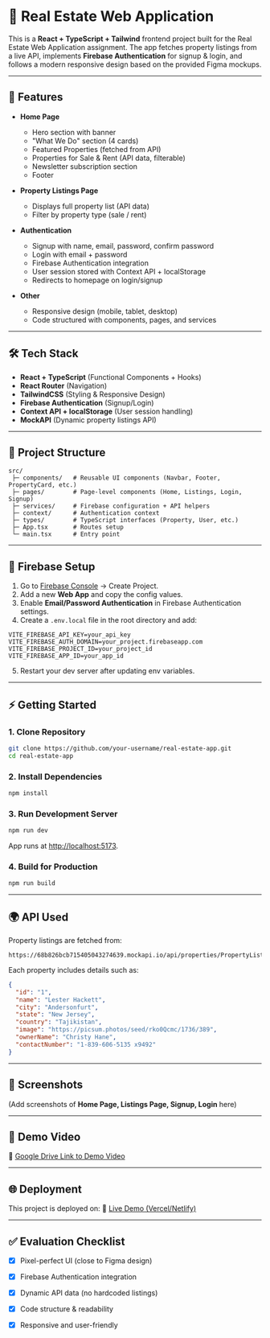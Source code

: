 # 🏡 Real Estate Web Application

This is a **React + TypeScript + Tailwind** frontend project built for the Real Estate Web Application assignment.
The app fetches property listings from a live API, implements **Firebase Authentication** for signup & login, and follows a modern responsive design based on the provided Figma mockups.

---

## 🚀 Features

* **Home Page**

  * Hero section with banner
  * "What We Do" section (4 cards)
  * Featured Properties (fetched from API)
  * Properties for Sale & Rent (API data, filterable)
  * Newsletter subscription section
  * Footer

* **Property Listings Page**

  * Displays full property list (API data)
  * Filter by property type (sale / rent)

* **Authentication**

  * Signup with name, email, password, confirm password
  * Login with email + password
  * Firebase Authentication integration
  * User session stored with Context API + localStorage
  * Redirects to homepage on login/signup

* **Other**

  * Responsive design (mobile, tablet, desktop)
  * Code structured with components, pages, and services

---

## 🛠️ Tech Stack

* **React + TypeScript** (Functional Components + Hooks)
* **React Router** (Navigation)
* **TailwindCSS** (Styling & Responsive Design)
* **Firebase Authentication** (Signup/Login)
* **Context API + localStorage** (User session handling)
* **MockAPI** (Dynamic property listings API)

---

## 📂 Project Structure

```
src/
 ├─ components/   # Reusable UI components (Navbar, Footer, PropertyCard, etc.)
 ├─ pages/        # Page-level components (Home, Listings, Login, Signup)
 ├─ services/     # Firebase configuration + API helpers
 ├─ context/      # Authentication context
 ├─ types/        # TypeScript interfaces (Property, User, etc.)
 ├─ App.tsx       # Routes setup
 └─ main.tsx      # Entry point
```

---

## 🔑 Firebase Setup

1. Go to [Firebase Console](https://console.firebase.google.com/) → Create Project.
2. Add a new **Web App** and copy the config values.
3. Enable **Email/Password Authentication** in Firebase Authentication settings.
4. Create a `.env.local` file in the root directory and add:

```
VITE_FIREBASE_API_KEY=your_api_key
VITE_FIREBASE_AUTH_DOMAIN=your_project.firebaseapp.com
VITE_FIREBASE_PROJECT_ID=your_project_id
VITE_FIREBASE_APP_ID=your_app_id
```

5. Restart your dev server after updating env variables.

---

## ⚡ Getting Started

### 1. Clone Repository

```bash
git clone https://github.com/your-username/real-estate-app.git
cd real-estate-app
```

### 2. Install Dependencies

```bash
npm install
```

### 3. Run Development Server

```bash
npm run dev
```

App runs at [http://localhost:5173](http://localhost:5173).

### 4. Build for Production

```bash
npm run build
```

---

## 🌍 API Used

Property listings are fetched from:

```
https://68b826bcb715405043274639.mockapi.io/api/properties/PropertyListing
```

Each property includes details such as:

```json
{
  "id": "1",
  "name": "Lester Hackett",
  "city": "Andersonfurt",
  "state": "New Jersey",
  "country": "Tajikistan",
  "image": "https://picsum.photos/seed/rko0Qcmc/1736/389",
  "ownerName": "Christy Hane",
  "contactNumber": "1-839-606-5135 x9492"
}
```

---

## 📸 Screenshots

(Add screenshots of **Home Page, Listings Page, Signup, Login** here)

---

## 🎥 Demo Video

📌 [Google Drive Link to Demo Video](#)

---

## 🌐 Deployment

This project is deployed on:
🔗 [Live Demo (Vercel/Netlify)](#)

---

## ✅ Evaluation Checklist

* [x] Pixel-perfect UI (close to Figma design)
* [x] Firebase Authentication integration
* [x] Dynamic API data (no hardcoded listings)
* [x] Code structure & readability
* [x] Responsive and user-friendly

